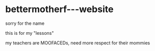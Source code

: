 # bettermotherf---website

sorry for the name

this is for my "lessons"

my teachers are MOOFACEDs, need more respect for their mommies
